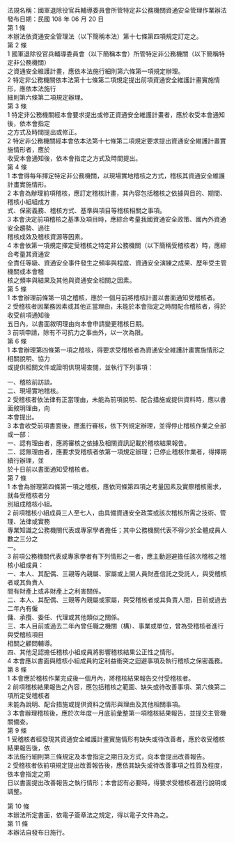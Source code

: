 法規名稱：國軍退除役官兵輔導委員會所管特定非公務機關資通安全管理作業辦法  
發布日期：民國 108 年 06 月 20 日  
第 1 條  
本辦法依資通安全管理法（以下簡稱本法）第十七條第四項規定訂定之。  
第 2 條  
1 國軍退除役官兵輔導委員會（以下簡稱本會）所管特定非公務機關（以下簡稱特定非公務機關）  
之資通安全維護計畫，應依本法施行細則第六條第一項規定辦理。  
2 特定非公務機關依本法第十七條第二項規定提出前項資通安全維護計畫實施情形，應依本法施行  
細則第六條第二項規定辦理。  
第 3 條  
1 特定非公務機關經本會要求提出或修正資通安全維護計畫者，應於收受本會通知後，依本會指定  
之方式及時間提出或修正。  
2 特定非公務機關經本會依本法第十七條第二項規定要求提出資通安全維護計畫實施情形者，應於  
收受本會通知後，依本會指定之方式及時間提出。  
第 4 條  
1 本會得每年擇定特定非公務機關，以現場實地稽核之方式，稽核其資通安全維護計畫實施情形。  
2 本會為辦理前項稽核，應訂定稽核計畫，其內容包括稽核之依據與目的、期間、稽核小組組成方  
式、保密義務、稽核方式、基準與項目等稽核相關之事項。  
3 本會決定前項稽核之基準及項目時，應綜合考量我國資通安全政策、國內外資通安全趨勢、過往  
稽核成效及稽核資源等因素。  
4 本會依第一項規定擇定受稽核之特定非公務機關（以下簡稱受稽核者）時，應綜合考量其資通安  
全責任等級、資通安全事件發生之頻率與程度、資通安全演練之成果、歷年受主管機關或本會稽  
核之頻率與結果及其他與資通安全相關之因素。  
第 5 條  
1 本會辦理前條第一項之稽核，應於一個月前將稽核計畫以書面通知受稽核者。  
2 受稽核者因業務因素或其他正當理由，未能於本會指定之時間配合稽核者，得於收受前項通知後  
五日內，以書面敘明理由向本會申請變更稽核日期。  
3 前項申請，除有不可抗力之事由外，以一次為限。  
第 6 條  
1 本會辦理第四條第一項之稽核，得要求受稽核者為資通安全維護計畫實施情形之相關說明、協力  
或提供相關文件或證明供現場查閱，並執行下列事項：  


一、稽核前訪談。  
二、現場實地稽核。  
2 受稽核者依法律有正當理由，未能為前項說明、配合措施或提供資料時，應以書面敘明理由，向  
本會提出。  
3 本會收受前項書面後，應進行審核，依下列規定辦理，並得停止稽核作業之全部或一部：  
一、認有理由者，應將審核之依據及相關資訊記載於稽核結果報告。  
二、認無理由者，應要求受稽核者依第一項規定辦理；已停止稽核作業者，得擇期續行辦理，並  
於十日前以書面通知受稽核者。  
第 7 條  
1 本會為辦理第四條第一項之稽核，應依同條第四項之考量因素及實際稽核需求，就各受稽核者分  
別組成稽核小組。  
2 前項稽核小組成員三人至七人，由具備資通安全政策或該次稽核所需之技術、管理、法律或實務  
專業知識之公務機關代表或專家學者擔任；其中公務機關代表不得少於全體成員人數之三分之  
一。  
3 前項公務機關代表或專家學者有下列情形之一者，應主動迴避擔任該次稽核之稽核小組成員：  
一、本人、其配偶、三親等內親屬、家屬或上開人員財產信託之受託人，與受稽核者或其負責人  
間有財產上或非財產上之利害關係。  
二、本人、其配偶、三親等內親屬或家屬，與受稽核者或其負責人間，目前或過去二年內有僱  
傭、承攬、委任、代理或其他類似之關係。  
三、本人目前或過去二年內曾任職之機關（構）、事業或單位，曾為受稽核者進行與受稽核項目  
相關之顧問輔導。  
四、其他足認擔任稽核小組成員將影響稽核結果公正性之情形。  
4 本會應以書面與稽核小組成員約定利益衝突之迴避事項及執行稽核之保密義務。  
第 8 條  
1 本會應於稽核作業完成後一個月內，將稽核結果報告交付受稽核者。  
2 前項稽核結果報告之內容，應包括稽核之範圍、缺失或待改善事項、第六條第二項所定受稽核者  
未能為說明、配合措施或提供資料之情形與理由及其他相關事項。  
3 本會辦理稽核後，應於次年度一月底前彙整第一項稽核結果報告，並提交主管機關備查。  
第 9 條  
1 受稽核者經發現其資通安全維護計畫實施情形有缺失或待改善者，應於收受稽核結果報告後，依  
本法施行細則第三條規定及本會指定之期日及方式，向本會提出改善報告。  
2 受稽核者依前項規定提出改善報告後，應依其缺失或待改善事項之性質及程度，依本會指定之期  
日以書面提出改善報告之執行情形；本會認有必要時，得要求受稽核者進行說明或調整。  


第 10 條  
本辦法所定書面，依電子簽章法之規定，得以電子文件為之。  
第 11 條  
本辦法自發布日施行。  


